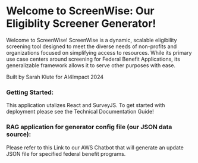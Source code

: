 # Welcome to ScreenWise: Our Eligiblity Screener Generator!

Welcome to ScreenWise! ScreenWise is a dynamic, scalable eligibility screening tool designed to meet the diverse needs of non-profits and organizations focused on simplifying access to resources. While its primary use case centers around screening for Federal Benefit Applications, its generalizable framework allows it to serve other purposes with ease.

Built by Sarah Klute for AI4Impact 2024

### Getting Started:

This application utalizes React and SurveyJS. To get started with deployment please see the Technical Documentation Guide!

### RAG application for generator config file (our JSON data source):

Please refer to this Link to our AWS Chatbot that will generate an update JSON file for specified federal benefit programs.

